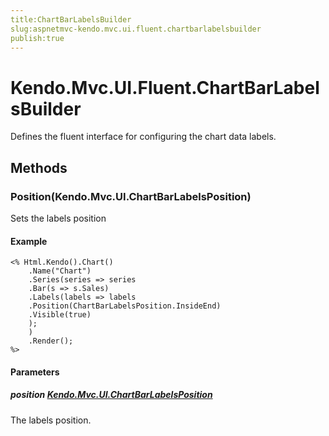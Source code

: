 ```yaml
---
title:ChartBarLabelsBuilder
slug:aspnetmvc-kendo.mvc.ui.fluent.chartbarlabelsbuilder
publish:true
---
```


# Kendo.Mvc.UI.Fluent.ChartBarLabelsBuilder
Defines the fluent interface for configuring the chart data labels.



## Methods

### Position(Kendo.Mvc.UI.ChartBarLabelsPosition)
Sets the labels position

#### Example

    <% Html.Kendo().Chart()
        .Name("Chart")
        .Series(series => series
        .Bar(s => s.Sales)
        .Labels(labels => labels
        .Position(ChartBarLabelsPosition.InsideEnd)
        .Visible(true)
        );
        )
        .Render();
    %>
        


#### Parameters

##### position [Kendo.Mvc.UI.ChartBarLabelsPosition](/api/wrappers/aspnet-mvc/Kendo.Mvc.UI/ChartBarLabelsPosition)
The labels position.





